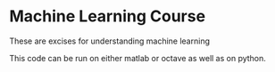 # Machine Learning Course
These are excises for understanding machine learning

This code can be run on either matlab or octave
as well as on python.
